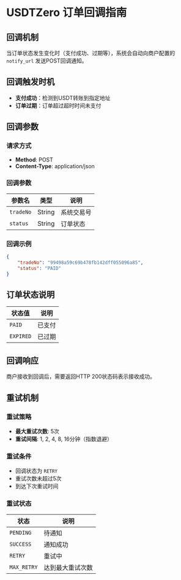 # USDTZero 订单回调指南

## 回调机制

当订单状态发生变化时（支付成功、过期等），系统会自动向商户配置的 `notify_url` 发送POST回调通知。

## 回调触发时机

- **支付成功**：检测到USDT转账到指定地址
- **订单过期**：订单超过超时时间未支付

## 回调参数

### 请求方式
- **Method**: POST
- **Content-Type**: application/json

### 回调参数

| 参数名 | 类型 | 说明 |
|--------|------|------|
| `tradeNo` | String | 系统交易号 |
| `status` | String | 订单状态 |

### 回调示例
```json
{
    "tradeNo": "99498a59c69b478fb142dff055096a85",
    "status": "PAID"
}
```

## 订单状态说明

| 状态值 | 说明 |
|--------|------|
| `PAID` | 已支付 |
| `EXPIRED` | 已过期 |

## 回调响应

商户接收到回调后，需要返回HTTP 200状态码表示接收成功。


## 重试机制

### 重试策略
- **最大重试次数**: 5次
- **重试间隔**: 1, 2, 4, 8, 16分钟（指数退避）

### 重试条件
- 回调状态为 `RETRY`
- 重试次数未超过5次
- 到达下次重试时间

### 重试状态
| 状态 | 说明 |
|------|------|
| `PENDING` | 待通知 |
| `SUCCESS` | 通知成功 |
| `RETRY` | 重试中 |
| `MAX_RETRY` | 达到最大重试次数 |

